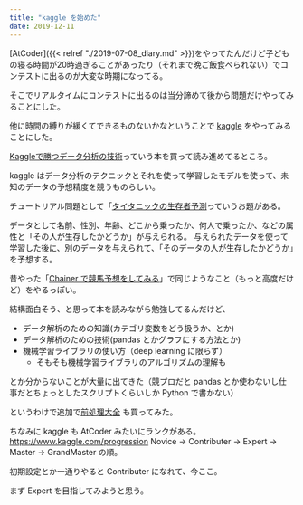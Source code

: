 ```yaml
---
title: "kaggle を始めた"
date: 2019-12-11
---
```


[AtCoder]({{< relref "./2019-07-08_diary.md" >}})をやってたんだけど子どもの寝る時間が20時過ぎることがあったり（それまで晩ご飯食べられない）でコンテストに出るのが大変な時期になってる。

そこでリアルタイムにコンテストに出るのは当分諦めて後から問題だけやってみることにした。

他に時間の縛りが緩くてできるものないかなということで [kaggle](https://www.kaggle.com/takecian/) をやってみることにした。

[Kaggleで勝つデータ分析の技術](https://gihyo.jp/book/2019/978-4-297-10843-4)っていう本を買って読み進めてるところ。

kaggle はデータ分析のテクニックとそれを使って学習したモデルを使って、未知のデータの予想精度を競うものらしい。

チュートリアル問題として「[タイタニックの生存者予測](https://www.kaggle.com/c/titanic)っていうお題がある。

データとして名前、性別、年齢、どこから乗ったか、何人で乗ったか、などの属性と「その人が生存したかどうか」が与えられる。
与えられたデータを使って学習した後に、別のデータを与えられて、「そのデータの人が生存したかどうか」を予想する。

昔やった「[Chainer で競馬予想をしてみる](https://qiita.com/takecian/items/5f2334bea701a70cc06a)」で同じようなこと（もっと高度だけど）をやるっぽい。


結構面白そう、と思って本を読みながら勉強してるんだけど、
* データ解析のための知識(カテゴリ変数をどう扱うか、とか)
* データ解析のための技術(pandas とかグラフにする方法とか)
* 機械学習ライブラリの使い方（deep learning に限らず）
  * そもそも機械学習ライブラリのアルゴリズムの理解も

とか分からないことが大量に出てきた（競プロだと pandas とか使わないし仕事だとちょっとしたスクリプトくらいしか Python で書かない）

というわけで追加で[前処理大全](https://gihyo.jp/book/2018/978-4-7741-9647-3) も買ってみた。


ちなみに kaggle も AtCoder みたいにランクがある。 https://www.kaggle.com/progression
Novice -> Contributer -> Expert -> Master -> GrandMaster の順。

初期設定とか一通りやると Contributer になれて、今ここ。

まず Expert を目指してみようと思う。
